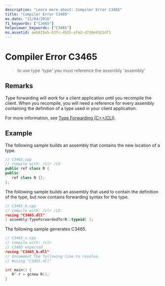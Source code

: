 ```yaml
---
description: "Learn more about: Compiler Error C3465"
title: "Compiler Error C3465"
ms.date: "11/04/2016"
f1_keywords: ["C3465"]
helpviewer_keywords: ["C3465"]
ms.assetid: aeb815e5-b3fc-4525-afe2-d738e9321df1
---
```

# Compiler Error C3465

> to use type 'type' you must reference the assembly 'assembly'

## Remarks

Type forwarding will work for a client application until you recompile the client. When you recompile, you will need a reference for every assembly containing the definition of a type used in your client application.

For more information, see [Type Forwarding (C++/CLI)](../../extensions/type-forwarding-cpp-cli.md).

## Example

The following sample builds an assembly that contains the new location of a type.

```cpp
// C3465.cpp
// compile with: /clr /LD
public ref class R {
public:
   ref class N {};
};
```

The following sample builds an assembly that used to contain the definition of the type, but now contains forwarding syntax for the type.

```cpp
// C3465_b.cpp
// compile with: /clr /LD
#using "C3465.dll"
[ assembly:TypeForwardedTo(R::typeid) ];
```

The following sample generates C3465.

```cpp
// C3465_c.cpp
// compile with: /clr
// C3465 expected
#using "C3465_b.dll"
// Uncomment the following line to resolve.
// #using "C3465.dll"

int main() {
   R^ r = gcnew R();
}
```
